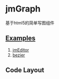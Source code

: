 jmGraph
=========

基于html5的简单写图组件




[Examples](http://graph.jm47.com/example/index.html)
--------
1. [jmEditor](http://graph.jm47.com/example/editor.html)
2. [bezier](http://graph.jm47.com/example/bezier.html)


Code Layout
-----------

